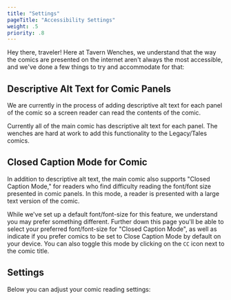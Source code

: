 ```yaml
---
title: "Settings"
pageTitle: "Accessibility Settings"
weight: .5
priority: .8
---
```


Hey there, traveler! Here at Tavern Wenches, we understand that the way the comics are presented on the internet aren't always the most accessible, and we've done a few things to try and accommodate for that:

## Descriptive Alt Text for Comic Panels

We are currently in the process of adding descriptive alt text for each panel of the comic so a screen reader can read the contents of the comic.

Currently all of the main comic has descriptive alt text for each panel. The wenches are hard at work to add this functionality to the Legacy/Tales comics.

## Closed Caption Mode for Comic

In addition to descriptive alt text, the main comic also supports "Closed Caption Mode," for readers who find difficulty reading the font/font size presented in comic panels.  In this mode, a reader is presented with a large text version of the comic.
  
While we've set up a default font/font-size for this feature, we understand you may prefer something different. Further down this page you'll be able to select your preferred font/font-size for "Closed Caption Mode", as well as indicate if you prefer comics to be set to Close Caption Mode by default on your device. You can also toggle this mode by clicking on the `CC` icon next to the comic title.


## Settings

Below you can adjust your comic reading settings: